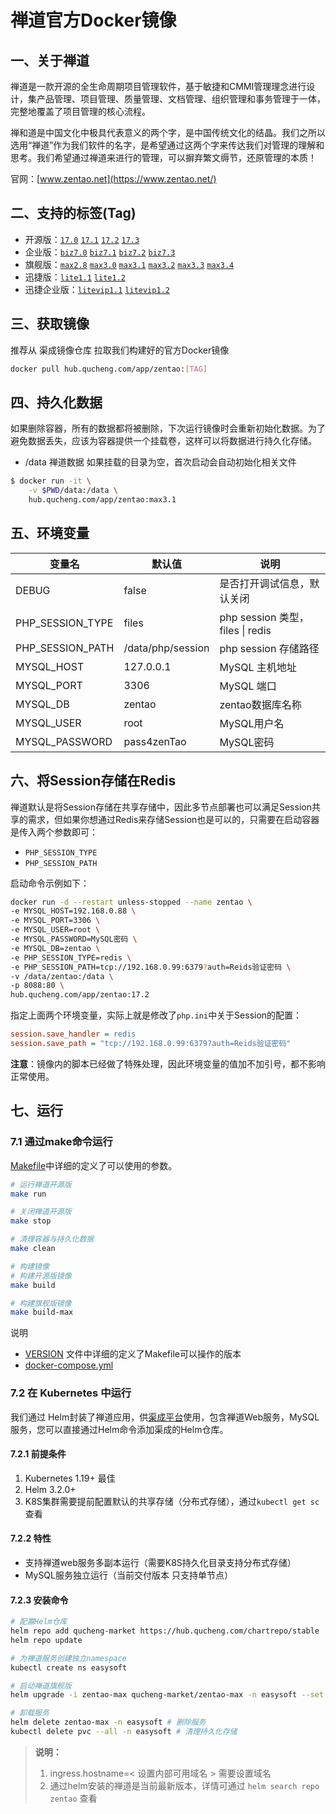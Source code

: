 # 禅道官方Docker镜像

## 一、关于禅道

禅道是一款开源的全生命周期项目管理软件，基于敏捷和CMMI管理理念进行设计，集产品管理、项目管理、质量管理、文档管理、组织管理和事务管理于一体，完整地覆盖了项目管理的核心流程。

禅和道是中国文化中极具代表意义的两个字，是中国传统文化的结晶。我们之所以选用“禅道”作为我们软件的名字，是希望通过这两个字来传达我们对管理的理解和思考。我们希望通过禅道来进行的管理，可以摒弃繁文缛节，还原管理的本质！

官网：[www.zentao.net](https://www.zentao.net/)

## 二、支持的标签(Tag)

- 开源版：[`17.0`](https://www.zentao.net/download/zentaopms17.0-80931.html) [`17.1`](https://www.zentao.net/download/zentaopms17.1-80973.html) [`17.2`](https://www.zentao.net/dynamic/zentaopms17.2-81021.html) [`17.3`](https://www.zentao.net/download/zentaopms17.3-81058.html)
- 企业版：[`biz7.0`](https://www.zentao.net/download/zentaopms.biz7.0-80932.html) [`biz7.1`](https://www.zentao.net/download/zentaopms.biz7.1-80974.html) [`biz7.2`](https://www.zentao.net/dynamic/zentaopms.biz7.2-81022.html) [`biz7.3`](https://www.zentao.net/download/zentaopms.biz7.3-81060.html)
- 旗舰版：[`max2.8`](https://www.zentao.net/dynamic/max2.8-80508.html) [`max3.0`](https://www.zentao.net/download/max3.0-80658.html) [`max3.1`](https://www.zentao.net/download/max3.1-80933.html) [`max3.2`](https://www.zentao.net/download/max3.2-80975.html) [`max3.3`](https://www.zentao.net/dynamic/max3.3-81023.html) [`max3.4`](https://www.zentao.net/download/max3.4-81061.html)
- 迅捷版：[`lite1.1`](https://www.zentao.net/dynamic/zentaolitev1.1-80683.html) [`lite1.2`](https://www.zentao.net/download/zentaolitev1.2-80982.html)
- 迅捷企业版：[`litevip1.1`](https://www.zentao.net/dynamic/zentaolitevipv1.1-80684.html) [`litevip1.2`](https://www.zentao.net/download/zentaolitevipv1.2-80983.html)

## 三、获取镜像

推荐从 渠成镜像仓库 拉取我们构建好的官方Docker镜像

```bash
docker pull hub.qucheng.com/app/zentao:[TAG]
```

## 四、持久化数据

如果删除容器，所有的数据都将被删除，下次运行镜像时会重新初始化数据。为了避免数据丢失，应该为容器提供一个挂载卷，这样可以将数据进行持久化存储。

- /data 禅道数据
如果挂载的目录为空，首次启动会自动初始化相关文件

```bash
$ docker run -it \
    -v $PWD/data:/data \
    hub.qucheng.com/app/zentao:max3.1
```

## 五、环境变量

| 变量名           | 默认值        | 说明                             |
| ---------------- | ------------- | -------------------------------- |
| DEBUG            | false         | 是否打开调试信息，默认关闭       |
| PHP_SESSION_TYPE | files         | php session 类型，files \| redis |
| PHP_SESSION_PATH | /data/php/session | php session 存储路径             |
| MYSQL_HOST       | 127.0.0.1     | MySQL 主机地址                   |
| MYSQL_PORT       | 3306          | MySQL 端口                       |
| MYSQL_DB         | zentao        | zentao数据库名称                 |
| MYSQL_USER       | root          | MySQL用户名                      |
| MYSQL_PASSWORD   | pass4zenTao   | MySQL密码                        |

## 六、将Session存储在Redis

禅道默认是将Session存储在共享存储中，因此多节点部署也可以满足Session共享的需求，但如果你想通过Redis来存储Session也是可以的，只需要在启动容器是传入两个参数即可：

- `PHP_SESSION_TYPE`
- `PHP_SESSION_PATH`

启动命令示例如下：

```bash
docker run -d --restart unless-stopped --name zentao \
-e MYSQL_HOST=192.168.0.88 \
-e MYSQL_PORT=3306 \
-e MYSQL_USER=root \
-e MYSQL_PASSWORD=MySQL密码 \
-e MYSQL_DB=zentao \
-e PHP_SESSION_TYPE=redis \
-e PHP_SESSION_PATH=tcp://192.168.0.99:6379?auth=Reids验证密码 \
-v /data/zentao:/data \
-p 8088:80 \
hub.qucheng.com/app/zentao:17.2
```

指定上面两个环境变量，实际上就是修改了`php.ini`中关于Session的配置：

```ini
session.save_handler = redis
session.save_path = "tcp://192.168.0.99:6379?auth=Reids验证密码"
```

**注意**：镜像内的脚本已经做了特殊处理，因此环境变量的值加不加引号，都不影响正常使用。

## 七、运行

### 7.1 通过make命令运行

[Makefile](./Makefile)中详细的定义了可以使用的参数。

```bash
# 运行禅道开源版
make run

# 关闭禅道开源版
make stop

# 清理容器与持久化数据
make clean

# 构建镜像
# 构建开源版镜像
make build

# 构建旗舰版镜像
make build-max

```

说明

- [VERSION](./VERSION) 文件中详细的定义了Makefile可以操作的版本
- [docker-compose.yml](./docker-compose.yml)

### 7.2 在 Kubernetes 中运行

我们通过 Helm封装了禅道应用，供[渠成平台](https://www.qucheng.com)使用，包含禅道Web服务，MySQL服务，您可以直接通过Helm命令添加渠成的Helm仓库。

#### 7.2.1 前提条件

1. Kubernetes 1.19+ 最佳
2. Helm 3.2.0+
3. K8S集群需要提前配置默认的共享存储（分布式存储），通过`kubectl get sc` 查看

#### 7.2.2 特性

- 支持禅道web服务多副本运行（需要K8S持久化目录支持分布式存储）
- MySQL服务独立运行（当前交付版本 只支持单节点）

#### 7.2.3 安装命令

```bash
# 配置Helm仓库
helm repo add qucheng-market https://hub.qucheng.com/chartrepo/stable
helm repo update

# 为禅道服务创建独立namespace
kubectl create ns easysoft

# 启动禅道旗舰版
helm upgrade -i zentao-max qucheng-market/zentao-max -n easysoft --set ingress.hostname=zentao.local --set replicaCount=2 --set image.pullPolicy=Always

# 卸载服务
helm delete zentao-max -n easysoft # 删除服务
kubectl delete pvc --all -n easysoft # 清理持久化存储
```

> **说明：**
>
> 1. ingress.hostname=< 设置内部可用域名 > 需要设置域名
> 2. 通过helm安装的禅道是当前最新版本，详情可通过 `helm search repo zentao` 查看

